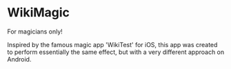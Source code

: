 # WikiMagic

For magicians only!

Inspired by the famous magic app 'WikiTest' for iOS, this app was created to perform essentially the same effect, but with a very different approach on Android.



